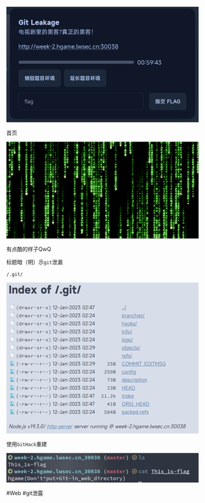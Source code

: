 ![](<./img/Pasted image 20230113200220.png>)

首页

![](<./img/Pasted image 20230113200354.png>)

有点酷的样子QwQ

标题暗（明）示`git`泄漏

```
/.git/
```

![](<./img/Pasted image 20230113200449.png>)

使用`GitHack`重建

![](<./img/Pasted image 20230113200639.png>)

#Web #git泄露 